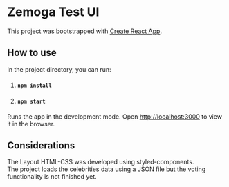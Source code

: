 # Zemoga Test UI

This project was bootstrapped with [Create React App](https://github.com/facebook/create-react-app).

## How to use

In the project directory, you can run:

1. #### `npm install`
2. #### `npm start`

Runs the app in the development mode.
Open [http://localhost:3000](http://localhost:3000) to view it in the browser.


## Considerations

The Layout HTML-CSS was developed using styled-components.<br/>
The project loads the celebrities data using a JSON file but the voting functionality is not finished yet.